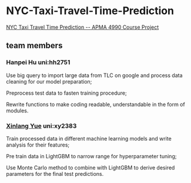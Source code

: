 # NYC-Taxi-Travel-Time-Prediction
[NYC Taxi Travel Time Prediction -- APMA 4990 Course Project](https://github.com/xlyue92/NYC-Taxi-Travel-Time-Prediction/blob/master/final_presentation.ipynb)
## team members
### Hanpei Hu   uni:hh2751
Use big query to import large data from TLC on google and process data cleaning for our model preparation;

Preprocess test data to fasten training procedure;

Rewrite functions to make coding readable, understandable in the form of modules.

### [Xinlang Yue](https://www.linkedin.com/in/rumyue/) uni:xy2383
Train processed data in different machine learning models and write analysis for their features;

Pre train data in LightGBM to narrow range for hyperparameter tuning;

Use Monte Carlo method to combine with LightGBM to derive desired parameters for the final test predictions.

